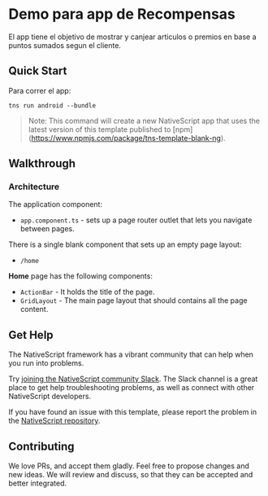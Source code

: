 # Demo para app de Recompensas
El app tiene el objetivo de mostrar y canjear articulos o premios en base a puntos sumados segun el cliente.

## Quick Start
Para correr el app:

```
tns run android --bundle
```

> Note: This command will create a new NativeScript app that uses the latest version of this template published to [npm] (https://www.npmjs.com/package/tns-template-blank-ng).

## Walkthrough

### Architecture
The application component:
- `app.component.ts` - sets up a page router outlet that lets you navigate between pages.

There is a single blank component that sets up an empty page layout:
- `/home`

**Home** page has the following components:
- `ActionBar` - It holds the title of the page.
- `GridLayout` - The main page layout that should contains all the page content.

## Get Help
The NativeScript framework has a vibrant community that can help when you run into problems.

Try [joining the NativeScript community Slack](http://developer.telerik.com/wp-login.php?action=slack-invitation). The Slack channel is a great place to get help troubleshooting problems, as well as connect with other NativeScript developers.

If you have found an issue with this template, please report the problem in the [NativeScript repository](https://github.com/NativeScript/NativeScript/issues).

## Contributing

We love PRs, and accept them gladly. Feel free to propose changes and new ideas. We will review and discuss, so that they can be accepted and better integrated.
